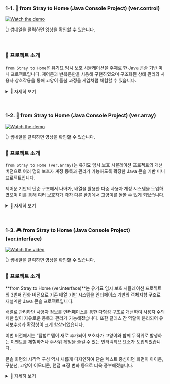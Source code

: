 
### 1-1. 🎥 from Stray to Home (Java Console Project) (ver.control)

[![Watch the demo](https://img.youtube.com/vi/vPgugGnh1l8/0.jpg)](https://www.youtube.com/watch?v=vPgugGnh1l8)

👆 썸네일을 클릭하면 영상을 확인할 수 있습니다.

<br/>
<!--[![Watch the demo](./track002_web_basic/img/sum/javasto.jpg)](https://www.youtube.com/watch?v=vPgugGnh1l8)    //썸네일 깨질 경우 교체
-->

### 🐾 프로젝트 소개
`from Stray to Home`은 유기묘 임시 보호 시뮬레이션을 주제로 한 Java 콘솔 기반 미니 프로젝트입니다.
제어문과 반복문만을 사용해 구현하였으며 구조화된 상태 관리와 사용자 상호작용을 통해 고양이 돌봄 과정을 게임처럼 체험할 수 있습니다.

<details>
  <summary>📖 자세히 보기</summary>


### 🎯 주요 기능

* **보호자 등록 및 로그인 시스템**  
  사용자는 보호자로 등록한 후 로그인하여 활동을 진행할 수 있습니다.

* **고양이 상태 관리**  
  고양이의 `행복`, `신뢰`, `건강`, `위생` 상태를 수치화하여 관리합니다.

* **다양한 돌봄 활동**  
  식사, 간식, 놀이, 화장실 청소, 병원 방문 등 다양한 활동을 통해 고양이의 상태를 향상시킬 수 있습니다.

* **환경 개선 시스템**  
  돌봄 활동을 통해 획득한 보너스 포인트로 식기, 화장실, 장난감 등을 업그레이드할 수 있습니다.

* **레벨 시스템**  
  고양이의 상태에 따라 1~4단계로 변화하며 조건을 만족하면 입양 또는 보호소로의 반환이 가능합니다.

---

### 💡 기술 스택

* **언어**: Java  
* **구현 방식**: 순수 Java 제어문 (`if`, `switch`, `for`, `while`)을 이용한 콘솔 기반 구현  
* **사용자 인터페이스**: 콘솔 출력 기반 UI

---

### 🛠️ 향후 개선 예정 사항

* 클래스와 메서드를 활용한 구조화  
* 파일 입출력을 통한 데이터 저장 기능 추가  
* 고양이의 상태에 따른 다양한 돌발 이벤트 추가(확률)  
* GUI(JavaFX 등) 적용을 통한 사용자 친화적인 인터페이스 구현  
* 유닛 테스트를 통한 안정성 확보

---

### 📌 개발 목적

* 자바의 기본 문법(제어문, 변수, 조건문 등)을 실제 프로젝트에 적용  
* 콘솔 환경에서 로직 구조화 경험  
* 사용자의 행동에 따라 변화하는 상태를 시뮬레이션하는 모델 설계

---

### 👨‍💻 개발자 한마디

> 단순한 제어문만으로도 작지만 의미 있는 프로그램을 만들 수 있다는 걸 느꼈습니다.  
> 앞으로는 객체지향적인 구조로 발전시켜 나갈 계획이며 다양한 이벤트와 더 나은 사용자 경험을 제공하는 애플리케이션으로 성장시키고 싶습니다.

</details>



<br/>
<br/>



### 1-2. 🎥 from Stray to Home (Java Console Project) (ver.array)

[![Watch the demo](https://img.youtube.com/vi/LvjvYhLRxfk/hqdefault.jpg)](https://youtu.be/LvjvYhLRxfk?si=qHBw1Nt5pAmpyUgT)

👆 썸네일을 클릭하면 영상을 확인할 수 있습니다.


### 🐾 프로젝트 소개 

`from Stray to Home (ver.array)`는 유기묘 임시 보호 시뮬레이션 프로젝트의 개선 버전으로 
 여러 명의 보호자 계정 등록과 관리가 가능하도록 확장한 Java 콘솔 기반 미니 프로젝트입니다.

제어문 기반의 단순 구조에서 나아가, 배열을 활용한 다중 사용자 계정 시스템을 도입하였으며 
이를 통해 여러 보호자가 각자 다른 환경에서 고양이를 돌볼 수 있게 되었습니다.
<details>
  <summary>📖 자세히 보기</summary>

<br/>

### 🎯 주요 개선 사항

* **다중 사용자 등록 및 관리**
  여러 명의 보호자를 등록할 수 있으며 각 계정별로 로그인하여 개별적인 활동 진행이 가능합니다.

* **계정별 고양이 돌봄 기록 분리**
  보호자마다 고양이의 상태(행복, 건강, 위생, 신뢰)가 독립적으로 관리됩니다.

* **로직 구조 확장**
  사용자 배열을 활용하여 조건문/반복문이 보다 복잡하게 작동하도록 개선했습니다.

---

### 💡 기술 스택

* **언어**: Java
* **구현 방식**: 순수 Java 제어문 + 배열 활용
* **사용자 인터페이스**: 콘솔 기반

---

### 🛠️ 향후 개선 예정 사항

* 객체지향적 구조 도입 (클래스 분리, 메서드화)
* 사용자/고양이 데이터의 파일 저장 기능
* 다중 고양이 등록 및 선택 기능
* GUI 적용 및 시각적 피드백 강화
* 고양이의 상태에 따른 다양한 돌발 이벤트 추가(확률)  
---

### 📌 학습 포인트

* 단일 사용자에서 다중 사용자 환경으로 확장하며 배열 관리와 제어문 활용 능력 강화
* 사용자별 상태 분리를 통해 데이터 구조 설계의 중요성 경험
* 로직 확장을 통해 실제 애플리케이션이 어떻게 점진적으로 발전하는지 학습

---

### 👨‍💻 개발자 한마디

> 기존 버전에서 단순한 로직을 구현하는 데서 그치지 않고 배열을 활용하여 사용자 확장성과 관리 구조를 도입했습니다.
> 앞으로 다양한 기능을 활용해 보다 완성도 높은 프로젝트로 발전시킬 계획입니다.

</details>  

<br/>
<br/>

### 1-3. 🎮 from Stray to Home (Java Console Project) (ver.interface)

[![Watch the video](https://img.youtube.com/vi/3VYnhNOxX_8/hqdefault.jpg)](https://youtu.be/3VYnhNOxX_8)


👆 썸네일을 클릭하면 영상을 확인할 수 있습니다.


### 🐾 프로젝트 소개

**from Stray to Home (ver.interface)**는 유기묘 임시 보호 시뮬레이션 프로젝트의 3번째 진화 버전으로 기존 배열 기반 시스템을 인터페이스 기반의 객체지향 구조로 재설계한 Java 콘솔 프로젝트입니다.

배열로 관리하던 사용자 정보를 인터페이스를 통한 다형성 구조로 개선하여 사용자 수의 제한 없이 자유로운 등록과 관리가 가능해졌습니다. 
또한 클래스 간 역할이 분리되어 유지보수성과 확장성이 크게 향상되었습니다.

이번 버전에서는 “탐험!” 탭이 새로 추가되어 보호자가 고양이와 함께 무작위로 발생하는 이벤트를 체험하거나 주사위 게임을 즐길 수 있는 인터랙티브 요소가 도입되었습니다.

콘솔 화면의 시각적 구성 역시 새롭게 디자인하여 단순 텍스트 중심이던 화면이 아이콘, 구분선, 고양이 이모티콘, 랜덤 표정 변화 등으로 더욱 풍부해졌습니다.

<details>
  <summary>📖 자세히 보기</summary>

<br/>

### 🎯 주요 개선 사항

#### 🧩 구조적 개선

* **인터페이스 구조 도입**
  사용자 관리 로직을 인터페이스로 분리하여 다양한 사용자 클래스 구현과 확장이 가능해졌습니다.
* **사용자 무한 등록 시스템**
  배열의 고정 크기 제약이 사라지고 동적 관리가 가능한 구조로 전환되었습니다.
* **클래스 역할 분리 및 구조 정리**
  기능별 클래스로 분리되어 코드 가독성과 유지보수 효율이 향상되었습니다.

#### 🖥️ 시각적 개선 (콘솔 UI 업그레이드)

* **메인 화면 고양이 표정 랜덤 변화 시스템** 추가
  실행 시 고양이의 표정이 무작위로 바뀌어 동일한 화면을 반복적으로 보는 단조로움을 줄이고 시각적 재미를 더했습니다.
* **콘솔 UI 시각적 구성 강화**
  메뉴 구역을 아이콘과 구분선으로 정리하고 각 메뉴마다 테두리와 이모지를 달리해 콘솔 환경에서도 시각적 몰입감을 높였습니다

#### 🎲 신규 기능 추가

* **탐험! 탭 추가**
  고양이와 함께 무작위 이벤트를 체험하거나 주사위 게임을 통해 보상을 얻는 등 상호작용 기능을 도입했습니다.
* **랜덤 이벤트 시스템**
  단순 반복 루틴에서 벗어나 확률 기반의 돌발 이벤트가 발생하도록 설계했습니다.

---

### 💡 기술 스택

* **언어:** Java
* **구현 방식:** 인터페이스 기반 객체지향 구조
* **사용자 인터페이스:** 콘솔 기반 (텍스트 UI 향상)
---

### 🛠️ 향후 개선 예정 사항

* 이벤트 시스템 고도화 (확률 기반 분기 및 스토리성 강화)
* 사용자 및 고양이 데이터의 파일 저장/불러오기 기능
* 다중 고양이 등록 및 관리 기능
* GUI 기반 전환 및 시각 피드백 강화

---

### 📌 학습 포인트

* 인터페이스를 통한 구조적 설계의 확장성과 유지보수성 경험
* 배열 기반 시스템을 객체지향적으로 리팩토링하며 코드 재사용성 향상
* 이벤트 및 확률 시스템 설계를 통해 로직 다양화 학습
* UI 시각화 및 상호작용 기능 추가를 통해 사용자 경험 중심 개발 학습

---

### 👨‍💻 개발자 한마디

> 이전 버전에서 배열로 관리하던 구조를 완전히 뜯어고쳐 인터페이스 중심의 객체지향 설계로 진화시켰습니다.
> 사용자 수의 제약을 없애고 기능별 클래스를 분리하면서 코드의 유연성과 확장성을 확보했습니다.
> 이번 버전은 단순히 코드를 개선한 것이 아니라 “텍스트 기반 콘솔에서도 얼마나 생동감 있는 경험을 만들 수 있는가”에 초점을 맞췄습니다.
> 고양이의 표정이 매번 다르고 탐험 중 예상치 못한 일이 벌어지는 작은 세계가 만들어졌습니다.
> 앞으로 단순한 보호 시뮬레이션을 넘어 이야기가 있는 콘솔 게임으로 나아가려고 합니다.

</details>  